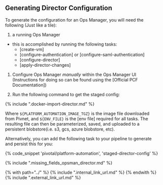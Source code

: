 ## Generating Director Configuration
To generate the configuration for an Ops Manager, you will need the following (Just like a tile):

1. a running Ops Manager
  - this is accomplished by running the following tasks:
      - [create-vm]
      - [configure-authentication] or [configure-saml-authentication]
      - [configure-director]
      - [apply-director-changes]

1. Configure Ops Manager _manually_ within the Ops Manager UI (Instructions for doing so can be found
using the [Official PCF Documentation])

1. Run the following command to get the staged config:

{% include ".docker-import-director.md" %}

Where `${PLATFORM_AUTOMATION_IMAGE_TGZ}` is the image file downloaded from Pivnet, and `${ENV_FILE}` is the [env file]
required for all tasks. The resulting file can then be parameterized, saved, and uploaded to a persistent
blobstore(i.e. s3, gcs, azure blobstore, etc).

Alternatively, you can add the following task to your pipeline to generate and persist this for you:

{% code_snippet 'pivotal/platform-automation', 'staged-director-config' %}

{% include ".missing_fields_opsman_director.md" %}

{% with path="../" %}
    {% include ".internal_link_url.md" %}
{% endwith %}
{% include ".external_link_url.md" %}
